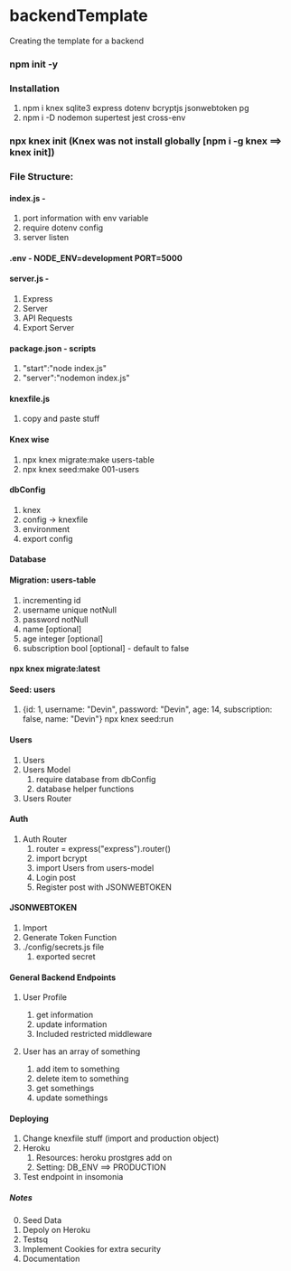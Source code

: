 # backendTemplate
Creating the template for a backend

### npm init -y

### Installation
1. npm i knex sqlite3 express dotenv bcryptjs jsonwebtoken pg
2. npm i -D nodemon supertest jest cross-env

### npx knex init (Knex was not install globally [npm i -g knex ==> knex init])

### File Structure:

#### index.js - 
1. port information with env variable
2. require dotenv config
3. server listen

#### .env - NODE_ENV=development PORT=5000

#### server.js - 
1. Express
2. Server
3. API Requests
4. Export Server

#### package.json - scripts
1. "start":"node index.js"
2. "server":"nodemon index.js"

#### knexfile.js
1. copy and paste stuff

#### Knex wise
1. npx knex migrate:make users-table
2. npx knex seed:make 001-users

#### dbConfig
1. knex
2. config -> knexfile
3. environment
4. export config

#### Database

#### Migration: users-table
1. incrementing id 
2. username unique notNull
3. password notNull
4. name [optional]
5. age integer [optional]
6. subscription bool [optional] - default to false

#### npx knex migrate:latest

#### Seed: users
1. {id: 1, username: "Devin", password: "Devin", age: 14, subscription: false, name: "Devin"}
npx knex seed:run

#### Users
1. Users
2. Users Model
    1. require database from dbConfig
    2. database helper functions
3. Users Router

    
#### Auth
1. Auth Router
    1. router = express("express").router()
    2. import bcrypt
    3. import Users from users-model
    4. Login post
    5. Register post with JSONWEBTOKEN

#### JSONWEBTOKEN
1. Import
2. Generate Token Function
3. ./config/secrets.js file
    1. exported secret


#### General Backend Endpoints
1. User Profile
    1. get information
    2. update information
    3. Included restricted middleware

2. User has an array of something
    1. add item to something
    2. delete item to something
    3. get somethings
    4. update somethings 

#### Deploying
1. Change knexfile stuff (import and production object)
2. Heroku
    1. Resources: heroku prostgres add on
    2. Setting: DB_ENV ==> PRODUCTION
3. Test endpoint in insomonia

##### Notes
0. Seed Data
3. Depoly on Heroku
1. Testsq
2. Implement Cookies for extra security
3. Documentation   
